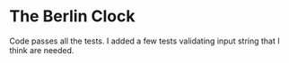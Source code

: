 # The Berlin Clock

Code passes all the tests. I added a few tests validating input string that I think are needed.


